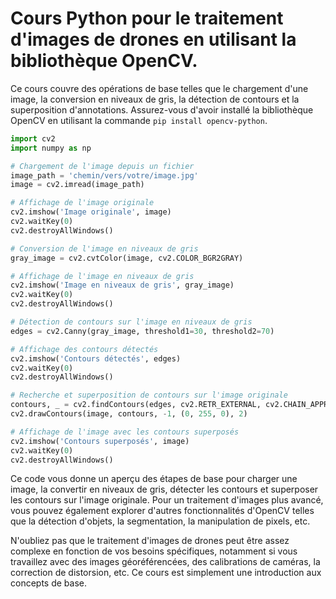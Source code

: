 # Cours Python pour le traitement d'images de drones en utilisant la bibliothèque OpenCV. 

Ce cours couvre des opérations de base telles que le chargement d'une image, la conversion en niveaux de gris, la détection de contours et la superposition d'annotations. Assurez-vous d'avoir installé la bibliothèque OpenCV en utilisant la commande `pip install opencv-python`.



```python
import cv2
import numpy as np

# Chargement de l'image depuis un fichier
image_path = 'chemin/vers/votre/image.jpg'
image = cv2.imread(image_path)

# Affichage de l'image originale
cv2.imshow('Image originale', image)
cv2.waitKey(0)
cv2.destroyAllWindows()

# Conversion de l'image en niveaux de gris
gray_image = cv2.cvtColor(image, cv2.COLOR_BGR2GRAY)

# Affichage de l'image en niveaux de gris
cv2.imshow('Image en niveaux de gris', gray_image)
cv2.waitKey(0)
cv2.destroyAllWindows()

# Détection de contours sur l'image en niveaux de gris
edges = cv2.Canny(gray_image, threshold1=30, threshold2=70)

# Affichage des contours détectés
cv2.imshow('Contours détectés', edges)
cv2.waitKey(0)
cv2.destroyAllWindows()

# Recherche et superposition de contours sur l'image originale
contours, _ = cv2.findContours(edges, cv2.RETR_EXTERNAL, cv2.CHAIN_APPROX_SIMPLE)
cv2.drawContours(image, contours, -1, (0, 255, 0), 2)

# Affichage de l'image avec les contours superposés
cv2.imshow('Contours superposés', image)
cv2.waitKey(0)
cv2.destroyAllWindows()
```

Ce code vous donne un aperçu des étapes de base pour charger une image, la convertir en niveaux de gris, détecter les contours et superposer les contours sur l'image originale. Pour un traitement d'images plus avancé, vous pouvez également explorer d'autres fonctionnalités d'OpenCV telles que la détection d'objets, la segmentation, la manipulation de pixels, etc.

N'oubliez pas que le traitement d'images de drones peut être assez complexe en fonction de vos besoins spécifiques, notamment si vous travaillez avec des images géoréférencées, des calibrations de caméras, la correction de distorsion, etc. Ce cours est simplement une introduction aux concepts de base.